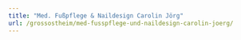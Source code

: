 ```yaml
---
title: "Med. Fußpflege & Naildesign Carolin Jörg"
url: /grossostheim/med-fusspflege-und-naildesign-carolin-joerg/
---
```

